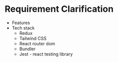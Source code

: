 # Requirement Clarification

- Features
- Tech stack
  - Redux
  - Tailwind CSS
  - React router dom
  - Bundler
  - Jest - react testing library
